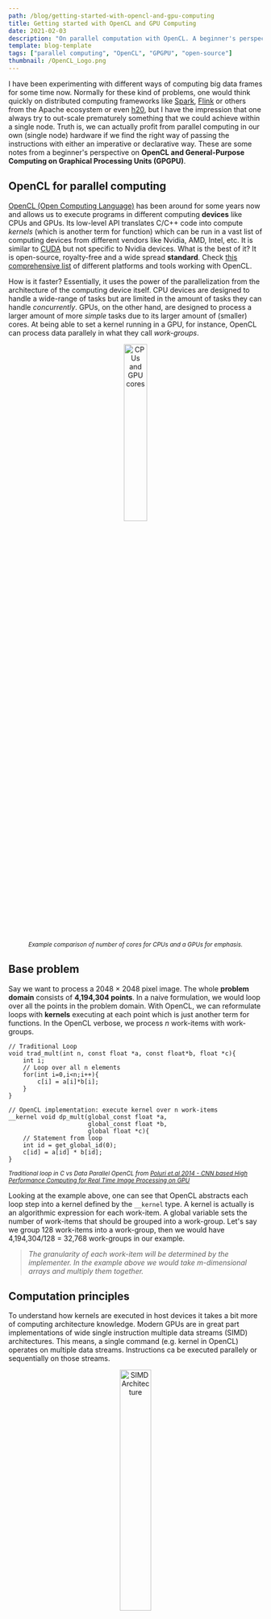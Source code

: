 ```yaml
---
path: /blog/getting-started-with-opencl-and-gpu-computing
title: Getting started with OpenCL and GPU Computing 
date: 2021-02-03
description: "On parallel computation with OpenCL. A beginner's perspective"
template: blog-template
tags: ["parallel computing", "OpenCL", "GPGPU", "open-source"]
thumbnail: /OpenCL_Logo.png
---
```


I have been experimenting with different ways of computing big data frames for some time now. Normally for these kind of problems, one would think quickly on distributed computing frameworks like [Spark](https://spark.apache.org/), [Flink](https://flink.apache.org/) or others from the Apache ecosystem or even [h20](https://www.h2o.ai/products/h2o/), but I have the impression that one always try to out-scale prematurely something that we could achieve within a single node. Truth is, we can actually profit from parallel computing in our own (single node) hardware if we find the right way of passing the instructions with either an imperative or declarative way. These are some notes from a beginner's perspective on **OpenCL and General-Purpose Computing on Graphical Processing Units (GPGPU)**.

## OpenCL for parallel computing

[OpenCL (Open Computing Language)](https://www.khronos.org/opencl/) has been around for some years now and allows us to execute programs in different computing **devices** like CPUs and GPUs. Its low-level API translates C/C++ code into compute *kernels* (which is another term for function) which can be run in a vast list of computing devices from different vendors like Nvidia, AMD, Intel, etc. It is similar to [CUDA](https://developer.nvidia.com/cuda-zone) but not specific to Nvidia devices. What is the best of it? It is open-source, royalty-free and a wide spread **standard**. Check [this comprehensive list](https://github.com/OpenCL/OpenCL/blob/master/OpenCL.md) of different platforms and tools working with OpenCL. 

How is it faster? Essentially, it uses the power of the parallelization from the architecture of the computing device itself. CPU devices are designed to handle a wide-range of tasks but are limited in the amount of tasks they can handle *concurrently*. GPUs, on the other hand, are designed to process a larger amount of more *simple* tasks due to its larger amount of (smaller) cores. At being able to set a kernel running in a GPU, for instance, OpenCL can process data parallely in what they call *work-groups*.

<div align ="center">

<img src="https://i.ibb.co/rtVZ2GZ/cpu-gpu.png" alt="CPUs and GPU cores" width="30%"/>

*<small>Example comparison of number of cores for CPUs and a GPUs for emphasis.</small>*

</div>

## Base problem

Say we want to process a 2048 $\times$ 2048 pixel image. The whole **problem domain** consists of **4,194,304 points**. In a naive formulation, we would loop over all the points in the problem domain. With OpenCL, we can reformulate loops with **kernels** executing at each point which is just another term for functions. In the OpenCL verbose, we process $n$ work-items with work-groups. 

```c{numberLines:false}
// Traditional Loop
void trad_mult(int n, const float *a, const float*b, float *c){
    int i;
    // Loop over all n elements
    for(int i=0,i<n;i++){
        c[i] = a[i]*b[i];
    }
}
```

```opencl{numberLines:false}
// OpenCL implementation: execute kernel over n work-items
__kernel void dp_mult(global_const float *a, 
                      global_const float *b, 
                      global float *c){
    // Statement from loop
    int id = get_global_id(0);
    c[id] = a[id] * b[id];
}

```

*<small>Traditional loop in C vs Data Parallel OpenCL from [Poluri et.al 2014 - CNN based High Performance Computing for Real Time Image Processing on GPU](https://www.researchgate.net/publication/261984960_CNN_Based_High_Performance_Computing_for_Real_Time_Image_Processing_on_GPU)</small>*

</div>

Looking at the example above, one can see that OpenCL abstracts each loop step into a kernel defined by the `__kernel` type. A kernel is actually is an algorithmic expression for each work-item. A global variable sets the number of work-items that should be grouped into a work-group. Let's say we group 128 work-items into a work-group, then we would have 4,194,304/128 = 32,768 work-groups in our example.

> *The granularity of each work-item will be determined by the implementer. In the example above we would take m-dimensional arrays and multiply them together.*

## Computation principles

To understand how kernels are executed in host devices it takes a bit more of computing architecture knowledge. Modern GPUs are in great part implementations of wide single instruction multiple data streams (SIMD) architectures. This means, a single command (e.g. kernel in OpenCL) operates on multiple data streams. Instructions ca be executed parallely or sequentially on those streams.   

<div align="center">

<img src="https://upload.wikimedia.org/wikipedia/commons/2/21/SIMD.svg" alt="SIMD Architecture" width="35%"/>

*<small>SIMD Computer Architecture from [Flynn's taxonomy](https://en.wikipedia.org/wiki/Flynn%27s_taxonomy)</small>*
</div>

## Higher Level APIs: PyOpenCL

There are also implementations in other high-level languages like Python. The implementation is called [PyOpenCL](https://documen.tician.de/pyopencl/) and I will give some example implementations in the future. For now, here is a really good presentation at a PyCon 2018:

<div align="center">

[![pyOpenCL](https://img.youtube.com/vi/hqieYt9sXPU/0.jpg)](https://www.youtube.com/watch?v=hqieYt9sXPU "pyOpenCL")

*<small align="center">Gordon Inggs talking about PyOpenCL at the [PyCon South Africa 2018](https://www.youtube.com/watch?v=hqieYt9sXPU)</small>*
</div>


## Resources

- [Linux setup](https://wiki.tiker.net/OpenCLHowTo/)
- [Khronos OpenCL Blog](https://www.khronos.org/blog/tags/tag/opencl)
- [OpenCL: A Hands-on Introduction](https://www.nersc.gov/assets/pubs_presos/MattsonTutorialSC14.pdf)
- [OpenCL for programming shared memory multicore CPUs](https://www.diva-portal.org/smash/get/diva2:628242/FULLTEXT01.pdf)